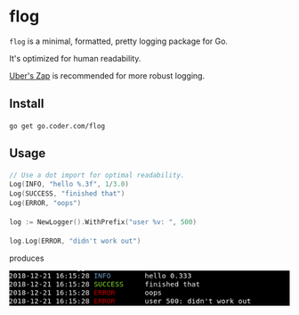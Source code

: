 # flog

`flog` is a minimal, formatted, pretty logging package for Go.

It's optimized for human readability.

[Uber's Zap](https://github.com/uber-go/zap) is recommended for more robust logging.

## Install

`go get go.coder.com/flog`

## Usage

```go
// Use a dot import for optimal readability.
Log(INFO, "hello %.3f", 1/3.0)
Log(SUCCESS, "finished that")
Log(ERROR, "oops")

log := NewLogger().WithPrefix("user %v: ", 500)

log.Log(ERROR, "didn't work out")
```

produces

![example](docs/usage.png)


